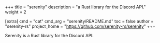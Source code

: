 +++
title = "serenity"
description = "a Rust library for the Discord API."
weight = 2

[extra]
cmd = "cat"
cmd_arg = "serenity/README.md"
toc = false
author = "serenity-rs"
project_home = "https://github.com/serenity-rs/serenity"
+++

Serenity is a Rust library for the Discord API.
